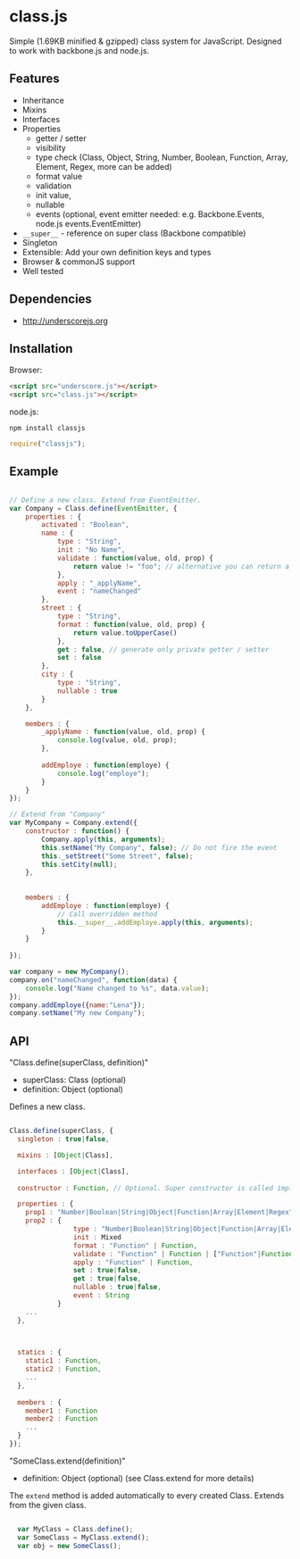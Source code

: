 class.js
========

Simple (1.69KB minified & gzipped) class system for JavaScript. Designed to work with backbone.js and node.js.

## Features

  * Inheritance
  * Mixins
  * Interfaces
  * Properties
    * getter / setter
    * visibility
    * type check (Class, Object, String, Number, Boolean, Function, Array, Element, Regex, more can be added)
    * format value
    * validation
    * init value,
    * nullable
    * events (optional, event emitter needed: e.g. Backbone.Events, node.js events.EventEmitter)
  * ```__super__``` - reference on super class (Backbone compatible)
  * Singleton
  * Extensible: Add your own definition keys and types
  * Browser & commonJS support
  * Well tested

## Dependencies

  * http://underscorejs.org

## Installation

Browser:

```html
<script src="underscore.js"></script>
<script src="class.js"></script>
```

node.js:

```
npm install classjs
```

```js
require("classjs");
```

## Example


```js

// Define a new class. Extend from EventEmitter.
var Company = Class.define(EventEmitter, {
	properties : {
		activated : "Boolean",
		name : {
			type : "String",
			init : "No Name",
			validate : function(value, old, prop) {
				return value != "foo"; // alternative you can return a custom error message as a string
			},
			apply : "_applyName",
			event : "nameChanged"
		},
		street : {
			type : "String",
			format : function(value, old, prop) {
				return value.toUpperCase()	
			},
			get : false, // generate only private getter / setter
			set : false
		},
		city : {
			type : "String",
			nullable : true
		}
	},

	members : {
		_applyName : function(value, old, prop) {
			console.log(value, old, prop);
		},
		
		addEmploye : function(employe) {
			console.log("employe");
		}
	}
});

// Extend from "Company"
var MyCompany = Company.extend({
	constructor : function() {
		Company.apply(this, arguments);
		this.setName("My Company", false); // Do not fire the event
		this._setStreet("Some Street", false);
		this.setCity(null);
	},
	
	
	members : {
		addEmploye : function(employe) {
			// Call overridden method
			this.__super__.addEmploye.apply(this, arguments);
		}
	}
	
});

var company = new MyCompany();
company.on("nameChanged", function(data) {
	console.log("Name changed to %s", data.value);
});
company.addEmploye({name:"Lena"});
company.setName("My new Company");
```

## API

"Class.define(superClass, definition)" 

  * superClass: Class (optional)
  * definition: Object (optional)

Defines a new class.

```js

Class.define(superClass, {
  singleton : true|false,

  mixins : [Object|Class],

  interfaces : [Object|Class],
  
  constructor : Function, // Optional. Super constructor is called implicit when not available

  properties : {
    prop1 : "Number|Boolean|String|Object|Function|Array|Element|Regex" | Class, // Simple property definition
    prop2 : {
                type : "Number|Boolean|String|Object|Function|Array|Element|Regex" | Class, // Complex property definition
                init : Mixed
                format : "Function" | Function,
                validate : "Function" | Function | ["Function"|Function],
                apply : "Function" | Function,
              	set : true|false,
                get : true|false,
              	nullable : true|false,
                event : String
            }
    ...	
  },
  


  statics : {
    static1 : Function,
    static2 : Function,
    ...
  },
  
  members : {
    member1 : Function
    member2 : Function
    ...
  }
});
```

"SomeClass.extend(definition)" 

  * definition: Object (optional) (see Class.extend for more details)

The ```extend``` method is added automatically to every created Class. Extends from the given class.

```js

  var MyClass = Class.define();
  var SomeClass = MyClass.extend();
  var obj = new SomeClass();

```